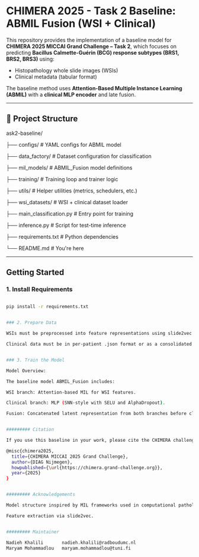 # CHIMERA 2025 - Task 2 Baseline: ABMIL Fusion (WSI + Clinical)

This repository provides the implementation of a baseline model for **CHIMERA 2025 MICCAI Grand Challenge – Task 2**, which focuses on predicting **Bacillus Calmette-Guérin (BCG) response subtypes (BRS1, BRS2, BRS3)** using:

- Histopathology whole slide images (WSIs)
- Clinical metadata (tabular format)

The baseline method uses **Attention-Based Multiple Instance Learning (ABMIL)** with a **clinical MLP encoder** and late fusion.

---

## 📁 Project Structure


ask2-baseline/

├── configs/ # YAML configs for ABMIL model

├── data_factory/ # Dataset configuration for classification

├── mil_models/ # ABMIL_Fusion model definitions

├── training/ # Training loop and trainer logic

├── utils/ # Helper utilities (metrics, schedulers, etc.)

├── wsi_datasets/ # WSI + clinical dataset loader

├── main_classification.py # Entry point for training

├── inference.py # Script for test-time inference

├── requirements.txt # Python dependencies

└── README.md # You're here


---

##  Getting Started

### 1. Install Requirements

```bash

pip install -r requirements.txt


### 2. Prepare Data

WSIs must be preprocessed into feature representations using slide2vec (https://github.com/clemsgrs/slide2vec/tree/master/slide2vec)

Clinical data must be in per-patient .json format or as a consolidated CSV with the required fields.


### 3. Train the Model

Model Overview:

The baseline model ABMIL_Fusion includes:

WSI branch: Attention-based MIL for WSI features.

Clinical branch: MLP (SNN-style with SELU and AlphaDropout).

Fusion: Concatenated latent representation from both branches before classification.


######### Citation

If you use this baseline in your work, please cite the CHIMERA challenge:

@misc{chimera2025,
  title={CHIMERA MICCAI 2025 Grand Challenge},
  author={DIAG Nijmegen},
  howpublished={\url{https://chimera.grand-challenge.org}},
  year={2025}
}


######### Acknowledgements

Model structure inspired by MIL frameworks used in computational pathology.

Feature extraction via slide2vec.


######### Maintainer

Nadieh Khalili       nadieh.khalili@radboudumc.nl
Maryam Mohammadlou   maryam.mohammadlou@tuni.fi

